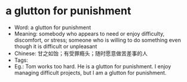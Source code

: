 # a glutton for punishment

- Word: a glutton for punishment
- Meaning: somebody who appears to need or enjoy difficulty, discomfort, or stress; someone who is willing to do something even though it is difficult or unpleasant
- Chinese: 甘之如饴；有受罪瘾头；随时愿意做苦差事的人
- Tags: 
- Eg.: Tom works too hard. He is a glutton for punishment. I enjoy managing difficult projects, but I am a glutton for punishment.
